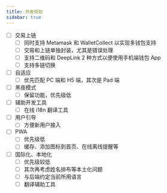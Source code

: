 ```yaml
---
title: 开发规划
sidebar: true
---
```


- [ ] 交易上链
  - [ ] 同时支持 Metamask 和 WalletCollect 以实现多钱包支持
  - [ ] 交易和上链单独封装，尤其是错误处理
  - [ ] 支持二维码和 DeepLink 2 种方式以便使用手机端钱包 App
  - [ ] 支持多链切换
- [ ] 自适应
  - [ ] 优先匹配 PC 端和 H5 端，其次是 Pad 端
- [ ] 黑夜模式
  - [ ] 保留功能，优先级低
- [ ] 辅助开发工具
  - [ ] 在线 i18n 翻译工具
- [ ] 用户引导
  - [ ] 方便新用户接入
- [ ] PWA
  - [ ] 优先级低
  - [ ] 缓存、添加图标到首页、在线离线提醒等
- [ ] 国际化、本地化
  - [ ] 优先级较低
  - [ ] 其次再考虑姓名排布等本土化问题
  - [ ] 与后端约定当前所用语言
  - [ ] 翻译辅助工具
